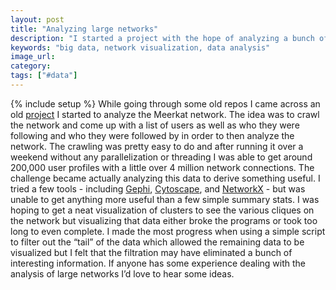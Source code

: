 ```yaml
---
layout: post
title: "Analyzing large networks"
description: "I started a project with the hope of analyzing a bunch of Meerkat data but ran into issues dealing with the size and scope of the network."
keywords: "big data, network visualization, data analysis"
image_url:
category:
tags: ["#data"]
---
```

{% include setup %}
While going through some old repos I came across an old [project](https://github.com/dangoldin/meerkat-crawl) I started to analyze the Meerkat network. The idea was to crawl the network and come up with a list of users as well as who they were following and who they were followed by in order to then analyze the network. The crawling was pretty easy to do and after running it over a weekend without any parallelization or threading I was able to get around 200,000 user profiles with a little over 4 million network connections. The challenge became actually analyzing this data to derive something useful. I tried a few tools - including [Gephi](http://gephi.github.io/), [Cytoscape](http://www.cytoscape.org/), and [NetworkX](https://networkx.github.io/) - but was unable to get anything more useful than a few simple summary stats. I was hoping to get a neat visualization of clusters to see the various cliques on the network but visualizing that data either broke the programs or took too long to even complete. I made the most progress when using a simple script to filter out the “tail” of the data which allowed the remaining data to be visualized but I felt that the filtration may have eliminated a bunch of interesting information. If anyone has some experience dealing with the analysis of large networks I’d love to hear some ideas.
